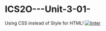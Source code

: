 # ICS2O---Unit-3-01-
Using CSS instead of Style for HTML!
[![linter](https://github.com/JacksonNaufal/ICS2O---Unit-3-01-/workflows/linter/badge.svg)](https://github.com/marketplace/actions/super-linter)
